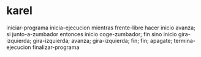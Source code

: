 # karel
 iniciar-programa
    inicia-ejecucion
      mientras frente-libre hacer
      inicio
      avanza;
      si junto-a-zumbador entonces
      inicio
      coge-zumbador;
      fin
      sino
      inicio
      gira-izquierda;
      gira-izquierda;
      avanza;
      gira-izquierda;
      fin;
      fin;
        apagate;
    termina-ejecucion
finalizar-programa
